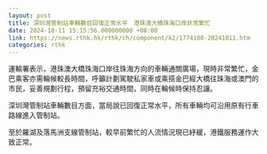 ```yaml
---
layout: post
title: 深圳灣管制站車輛數目回復正常水平　港珠澳大橋珠海口岸非常繁忙
date: 2024-10-11 15:15:56.000000000 +08:00
link: https://news.rthk.hk/rthk/ch/component/k2/1774108-20241011.htm
categories: rthk
---
```


運輸署表示，港珠澳大橋珠海口岸往珠海方向的車輛通關廣場，現時非常繁忙，金巴乘客亦需輪候較長時間，呼籲計劃駕駛私家車或乘搭金巴經大橋往珠海或澳門的市民，妥善規劃行程，預留充裕交通時間，同時在輪候時保持忍讓。

深圳灣管制站車輛數目方面，當局說已回復正常水平，所有車輛均可沿用原有行車路線進入管制站。

至於羅湖及落馬洲支線管制站，較早前繁忙的人流情況現已紓緩，港鐵服務運作大致正常。
